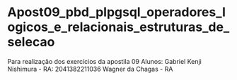 # Apost09_pbd_plpgsql_operadores_logicos_e_relacionais_estruturas_de_selecao
Para realização dos exercícios da apostila 09
Alunos:
Gabriel Kenji Nishimura - RA: 2041382211036 Wagner da Chagas - RA
